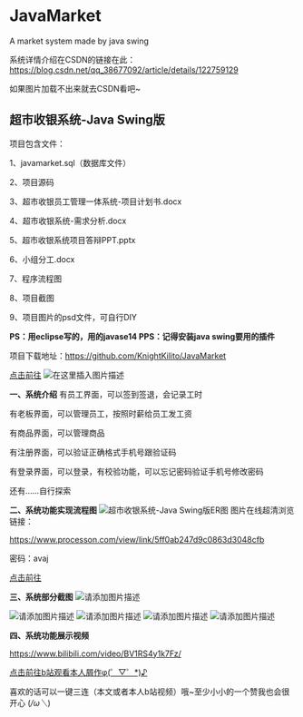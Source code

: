 # JavaMarket
A market system made by java swing

系统详情介绍在CSDN的链接在此：https://blog.csdn.net/qq_38677092/article/details/122759129

如果图片加载不出来就去CSDN看吧~


## 超市收银系统-Java Swing版

项目包含文件：

1、javamarket.sql（数据库文件）

2、项目源码

3、超市收银员工管理一体系统-项目计划书.docx

4、超市收银系统-需求分析.docx

5、超市收银系统项目答辩PPT.pptx

6、小组分工.docx

7、程序流程图

8、项目截图

9、项目图片的psd文件，可自行DIY


**PS：用eclipse写的，用的javase14
PPS：记得安装java swing要用的插件**

项目下载地址：https://github.com/KnightKilito/JavaMarket

[点击前往](https://github.com/KnightKilito/JavaMarket)
![在这里插入图片描述](https://img-blog.csdnimg.cn/9f446834b4804755ba13dcf387927e00.png?x-oss-process=image/watermark,type_d3F5LXplbmhlaQ,shadow_50,text_Q1NETiBA6Zeq5YWJ5qGQ5Lq6,size_20,color_FFFFFF,t_70,g_se,x_16)

**一、系统介绍**
有员工界面，可以签到签退，会记录工时

有老板界面，可以管理员工，按照时薪给员工发工资

有商品界面，可以管理商品

有注册界面，可以验证正确格式手机号跟验证码

有登录界面，可以登录，有校验功能，可以忘记密码验证手机号修改密码

还有……自行探索

**二、系统功能实现流程图**
![超市收银系统-Java Swing版ER图](https://img-blog.csdnimg.cn/2bf1d53a6e3a41a6a1f3894b6eb5b54b.png?x-oss-process=image/watermark,type_d3F5LXplbmhlaQ,shadow_50,text_Q1NETiBA6Zeq5YWJ5qGQ5Lq6,size_20,color_FFFFFF,t_70,g_se,x_16)
图片在线超清浏览链接：

https://www.processon.com/view/link/5ff0ab247d9c0863d3048cfb

密码：avaj

[点击前往](https://www.processon.com/view/link/5ff0ab247d9c0863d3048cfb)

**三、系统部分截图**
![请添加图片描述](https://img-blog.csdnimg.cn/12a3ce98df714d3283bce9770b0a46e3.png?x-oss-process=image/watermark,type_d3F5LXplbmhlaQ,shadow_50,text_Q1NETiBA6Zeq5YWJ5qGQ5Lq6,size_20,color_FFFFFF,t_70,g_se,x_16)

![请添加图片描述](https://img-blog.csdnimg.cn/53b43c6ffed94219b40956989efea1c5.png?x-oss-process=image/watermark,type_d3F5LXplbmhlaQ,shadow_50,text_Q1NETiBA6Zeq5YWJ5qGQ5Lq6,size_20,color_FFFFFF,t_70,g_se,x_16)
![请添加图片描述](https://img-blog.csdnimg.cn/c8b56bbf672b4baf947c9b69de269468.png?x-oss-process=image/watermark,type_d3F5LXplbmhlaQ,shadow_50,text_Q1NETiBA6Zeq5YWJ5qGQ5Lq6,size_20,color_FFFFFF,t_70,g_se,x_16)
![请添加图片描述](https://img-blog.csdnimg.cn/3c694d79c7b2457888c352f0d3325de6.png?x-oss-process=image/watermark,type_d3F5LXplbmhlaQ,shadow_50,text_Q1NETiBA6Zeq5YWJ5qGQ5Lq6,size_20,color_FFFFFF,t_70,g_se,x_16)
![请添加图片描述](https://img-blog.csdnimg.cn/8770c5205d1d469784fe173702aca812.png?x-oss-process=image/watermark,type_d3F5LXplbmhlaQ,shadow_50,text_Q1NETiBA6Zeq5YWJ5qGQ5Lq6,size_20,color_FFFFFF,t_70,g_se,x_16)


**四、系统功能展示视频**


https://www.bilibili.com/video/BV1RS4y1k7Fz/

[点击前往b站观看本人屑作φ(゜▽゜*)♪](https://www.bilibili.com/video/BV1RS4y1k7Fz/)

喜欢的话可以一键三连（本文或者本人b站视频）哦~至少小小的一个赞我也会很开心 (*/ω＼*)
